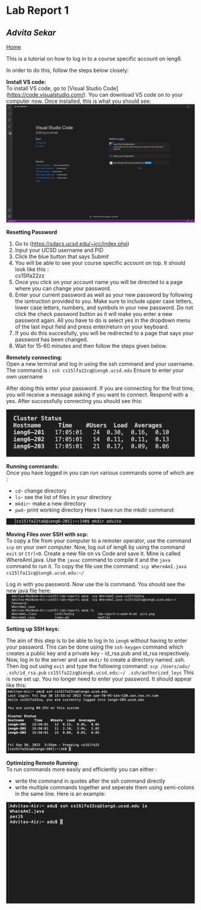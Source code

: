 #  Lab Report 1
## *Advita Sekar*

[Home](index.html)


This is a tutorial on how to log in to a course specific account on ieng6.

In order to do this, follow the steps below closely:

**Install VS code:** <br />
To install VS code, go to [Visual Studio Code] (https://code.visualstudio.com/). You can download VS code on to your computer now. Once installed, this is what you should see:
![Image](csvode.png)

**Resetting Password** <br />
1. Go to (https://sdacs.ucsd.edu/~icc/index.php) <br />
2. Input your UCSD username and PID <br />
3. Click the blue button that says Submit <br />
4. You will be able to see your course specific account on top. It should look like this : <br />
cs15lfa22zz <br />
5. Once you click on your account name you will be directed to a page where you can change your password. <br />
6. Enter your current password as well as your new password by following the isntruction provided to you. Make sure to include upper case letters, lower case letters, numbers, and symbols in your new password. Do not click the check password button as it will make you enter a new password again. All you have to do is select yes in the dropdown menu of the last input field and press enter/return on your keyboard. <br />
7. If you do this succesfully, you will be redirected to a page that says your password has been changed. <br />
8. Wait for 15-60 minutes and then follow the steps given below. <br />


**Remotely connecting:** <br />
Open a new terminal and log in using the ssh command and your username. The command is :
`ssh cs15lfa22cq@ieng6.ucsd.edu`
Ensure to enter your own username

After doing this enter your password. If you are connecting for the first time, you will receive a message asking if you want to connect. Respond with a yes. After successfully connecting you should see this: 

![Image](step2.png)

 **Running commands:** <br />
Once you have logged in you can run various commands some of which are :
* `cd`- change directory
* `ls`- see the list of files in your directory
* `mkdir`- make a new directory
* `pwd`- print working directory
 Here I have run the mkdir command:

 ![Image](s.png)

**Moving Files over SSH with scp:** <br />
 To copy a file from your computer to a remoter operator, use the command `scp` on your own computer. Now, log out of ieng6 by using the command `exit` or `Ctrl+D`. Create a new file on vs Code and save it. Mine is called WhereAmI.java. Use the `javac` command to compile it and the `java` command to run it. To copy the file use the command:
 `scp WhereAmI.java cs15lfa11cq@ieng6.ucsd.edu:~/`

 Log in with you password. Now use the ls command. You should see the new java file here:
 ![Image](ls.png)

**Setting up SSH keys:** <br />

 The aim of this step is to be able to log in to `ieng6` without having to enter your password. This can be done using the `ssh-keygen` command which creates a public key and a private key - id_rsa.pub and id_rsa respectively. Now, log in to the server and use `mkdir` to create a directory named .ssh. Then log out using `exit` and type the following command:
 `scp /Users/adu/ .ssh/id_rsa.pub`
 `cs15lfa22zq@ieng6.ucsd.edu:~/ .ssh/authorized_leys`
This is now set up. You no longer need to enter your password. It should appear like this:
![Image](ssh.png)

**Optimizing Remote Running:** <br />
To run commands more easily and efficiently you can either :
* write the command in quotes after the ssh command directly
* write multiple commands together and seperate them using semi-colons in the same line. 
 Here is an example:

 ![Image](command.png)
